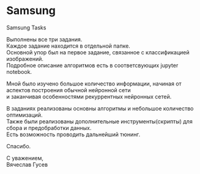 # Samsung
Samsung Tasks

Выполнены все три задания.<br/>
Каждое задание находится в отдельной папке.<br/>
Основной упор был на первое задание, связанное с классификацией изображений.<br/>
Подробное описание алгоритмов есть в соответсвующих jupyter notebook.<br/>

Мной было изучено большое количество информации, начиная от аспектов построения обычной нейронной сети<br/>
и заканчивая особенностями рекуррентных нейронных сетей.

В заданиях реализованы основны алгоритмы и небольшое количество оптимизаций. <br/>
Также были реализованы дополнительные инструменты(скрипты) для сбора и предобработки данных.<br/>
Есть возможность проводить дальнейший тюнинг.

Спасибо.

С уважением,<br/>
Вячеслав Гусев
